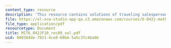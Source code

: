 ```yaml
---
content_type: resource
description: 'This resource contains solutions of traveling salesperson problem. '
file: https://ol-ocw-studio-app-qa.s3.amazonaws.com/courses/6-042j-mathematics-for-computer-science-fall-2010/000384de70214ce860b45a5c3fc4ba6b_MIT6_042JF10_rec09_sol.pdf
file_type: application/pdf
resourcetype: Document
title: MIT6_042JF10_rec09_sol.pdf
uid: 000384de-7021-4ce8-60b4-5a5c3fc4ba6b
---
```

